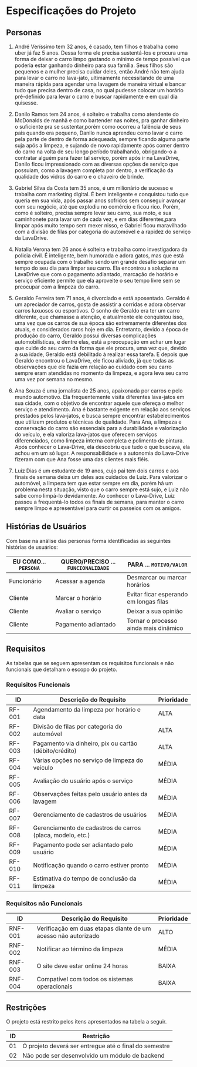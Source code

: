 # Especificações do Projeto

## Personas

1. André Veríssimo tem 32 anos, é casado, tem filhos e trabalha como uber já faz 5 anos. Dessa forma ele precisa sustentá-los e procura uma forma de deixar o carro limpo gastando o mínimo de tempo possível que poderia estar ganhando dinheiro para sua família. Seus filhos são pequenos e a mulher precisa cuidar deles, então André não tem ajuda para levar o carro no lava-jato, ultimamente necessitando de uma maneira rápida para agendar uma lavagem de maneira virtual e bancar tudo que precisa dentro de casa, no qual pudesse colocar um horário pré-definido para levar o carro e buscar rapidamente e em qual dia quisesse.

2. Danilo Ramos tem 24 anos, é solteiro e trabalha como atendente do McDonalds de manhã e como bartender nas noites, pra ganhar dinheiro o suficiente pra se sustentar,porém como ocorreu a falência de seus pais quando era pequeno, Danilo nunca aprendeu como lavar o carro pela parte de dentro de forma adequeada, sempre ficando alguma parte suja após a limpeza, e sujando de novo rapidamente após comer dentro do carro na volta de seu longo período trabalhando, obrigando-o a contratar alguém para fazer tal serviço, porém após ir na LavaDrive, Danilo ficou impressionado com as diversas opções de serviço que possuiam, como a lavagem completa por dentro, a verificação da qualidade dos vidros do carro e o chaveiro de brinde.

3. Gabriel Silva da Costa tem 35 anos, é um milionário de sucesso e trabalha com marketing digital. É bem inteligente e conquistou tudo que queria em sua vida, após passar anos sofridos sem conseguir avançar com seu negócio, até que explodiu no comércio e ficou rico. Porém, como é solteiro, precisa sempre levar seu carro, sua moto, e sua caminhonete para lavar um de cada vez, e em dias diferentes,para limpar após muito tempo sem mexer nisso, e Gabriel ficou maravilhado com a divisão de filas por categoria do automóvel e a rapidez do serviço da LavaDrive.

4. Natalia Verona tem 26 anos é solteira e trabalha como investigadora da policia civil. É inteligente, bem humorada e adora gatos, mas que está sempre ocupada com o trabalho sendo um grande desafio separar um tempo do seu dia para limpar seu carro. Ela encontrou a solução na LavaDrive que com o pagamento adiantado, marcação de horário e serviço eficiente permite que ela aproveite o seu tempo livre sem se preocupar com a limpeza do carro. 

5. Geraldo Ferreira tem 71 anos, é divorciado e está aposentado. Geraldo é um apreciador de carros, gosta de assistir a corridas e adora observar carros luxuosos ou esportivos. O sonho de Geraldo era ter um carro diferente, que chamasse a atenção, e atualmente ele conquistou isso, uma vez que os carros de sua época são extremamente diferentes dos atuais, e considerados raros hoje em dia. Entretanto, devido a época de produção do carro, Geraldo possui diversas complicações automobilísticas, e dentre elas, está a preocupação em achar um lugar que cuide do seu carro da forma que ele procura, uma vez que, devido a sua idade, Geraldo está debilitado à realizar essa tarefa. E depois que Geraldo encontrou o LavaDrive, ele ficou aliviado, já que todas as observações que ele fazia em relação ao cuidado com seu carro sempre eram atendidas no momento da limpeza, e agora leva seu carro uma vez por semana no mesmo.

6. Ana Souza é uma jornalista de 25 anos, apaixonada por carros e pelo mundo automotivo. Ela frequentemente visita diferentes lava-jatos em sua cidade, com o objetivo de encontrar aquele que ofereça o melhor serviço e atendimento. Ana é bastante exigente em relação aos serviços prestados pelos lava-jatos, e busca sempre encontrar estabelecimentos que utilizem produtos e técnicas de qualidade. Para Ana, a limpeza e conservação do carro são essenciais para a durabilidade e valorização do veículo, e ela valoriza lava-jatos que oferecem serviços diferenciados, como limpeza interna completa e polimento de pintura. Após conhecer o Lava-Drive, ela descobriu que tudo o que buscava, ela achou em um só lugar. A responsabilidade e a autonomia do Lava-Drive fizeram com que Ana fosse uma das clientes mais fiéis.

7. Luiz Dias é um estudante de 19 anos, cujo pai tem dois carros e aos finais de semana deixa um deles aos cuidados de Luiz. Para valorizar o automóvel, a limpeza tem que estar sempre em dia, porém há um problema nesta situação, visto que o carro sempre está sujo, e Luiz não sabe como limpá-lo devidamente. Ao conhecer o Lava-Drive, Luiz passou a frequentá-lo todos os finais de semana, para manter o carro sempre limpo e apresentável para curtir os passeios com os amigos.

## Histórias de Usuários

Com base na análise das personas forma identificadas as seguintes histórias de usuários:

|EU COMO... `PERSONA`| QUERO/PRECISO ... `FUNCIONALIDADE` |PARA ... `MOTIVO/VALOR`                 |
|--------------------|------------------------------------|----------------------------------------|
|Funcionário         | Acessar a agenda                   | Desmarcar ou marcar horários           |
|Cliente             | Marcar o horário                   | Evitar ficar esperando em longas filas |
|Cliente             | Avaliar o serviço                  | Deixar a sua opinião                   |
|Cliente             | Pagamento adiantado                | Tornar o processo ainda mais dinâmico  |

## Requisitos

As tabelas que se seguem apresentam os requisitos funcionais e não funcionais que detalham o escopo do projeto.

### Requisitos Funcionais

|ID    | Descrição do Requisito  | Prioridade |
|------|-----------------------------------------|----|
|RF-001| Agendamento da limpeza por horário e data | ALTA | 
|RF-002| Divisão de filas por categoria do automóvel | ALTA |
|RF-003| Pagamento via dinheiro, pix ou cartão (débito/crédito) | ALTA |
|RF-004| Várias opções no serviço de limpeza do veículo | MÉDIA |
|RF-005| Avaliação do usuário após o serviço | MÉDIA |
|RF-006| Observações feitas pelo usuário antes da lavagem | MÉDIA |
|RF-007| Gerenciamento de cadastros de usuários | MÉDIA |
|RF-008| Gerenciamento de cadastros de carros (placa, modelo, etc.) | MÉDIA |
|RF-009| Pagamento pode ser adiantado pelo usuário | MÉDIA |
|RF-010| Notificação quando o carro estiver pronto | MÉDIA |
|RF-011| Estimativa do tempo de conclusão da limpeza | MÉDIA |

### Requisitos não Funcionais

|ID     | Descrição do Requisito  |Prioridade |
|-------|-------------------------|----|
|RNF-001| Verificação em duas etapas diante de um acesso não autorizado | ALTO | 
|RNF-002| Notificar ao término da limpeza | MÉDIA | 
|RNF-003| O site deve estar online 24 horas |  BAIXA | 
|RNF-004| Compatível com todos os sistemas operacionais |  BAIXA | 

## Restrições

O projeto está restrito pelos itens apresentados na tabela a seguir.

|ID| Restrição                                             |
|--|-------------------------------------------------------|
|01| O projeto deverá ser entregue até o final do semestre |
|02| Não pode ser desenvolvido um módulo de backend        |


